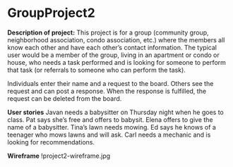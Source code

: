 # GroupProject2

**Description of project:**
This project is for a group (community group, neighborhood association, condo association, etc.) where the members all know each other and have each other’s contact information. The typical user would be a member of the group, living in an apartment or condo or house, who needs a task performed and is looking for someone to perform that task (or referrals to someone who can perform the task).

Individuals enter their name and a request to the board. Others see the request and can post a response. When the response is fulfilled, the request can be deleted from the board.

**User stories**
Javan needs a babysitter on Thursday night when he goes to class. 
Pat says she’s free and offers to babysit. 
Elena offers to give the name of a babysitter.
Tina’s lawn needs mowing. 
Ed says he knows of a teenager who mows lawns and will ask.
Carl needs a mechanic and is looking for recommendations.

**Wireframe**
!project2-wireframe.jpg
